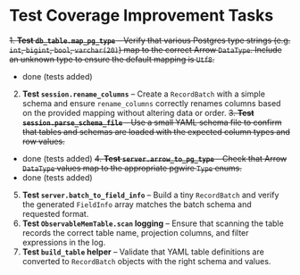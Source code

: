 # Test Coverage Improvement Tasks

~~1. **Test `db_table.map_pg_type`** – Verify that various Postgres type strings (e.g. `int`, `bigint`, `bool`, `varchar(20)`) map to the correct Arrow `DataType`. Include an unknown type to ensure the default mapping is `Utf8`.~~
   - done (tests added)
2. **Test `session.rename_columns`** – Create a `RecordBatch` with a simple schema and ensure `rename_columns` correctly renames columns based on the provided mapping without altering data or order.
~~3. **Test `session.parse_schema_file`** – Use a small YAML schema file to confirm that tables and schemas are loaded with the expected column types and row values.~~
  - done (tests added)
~~4. **Test `server.arrow_to_pg_type`** – Check that Arrow `DataType` values map to the appropriate pgwire `Type` enums.~~
   - done (tests added)
5. **Test `server.batch_to_field_info`** – Build a tiny `RecordBatch` and verify the generated `FieldInfo` array matches the batch schema and requested format.
6. **Test `ObservableMemTable.scan` logging** – Ensure that scanning the table records the correct table name, projection columns, and filter expressions in the log.
7. **Test `build_table` helper** – Validate that YAML table definitions are converted to `RecordBatch` objects with the right schema and values.

